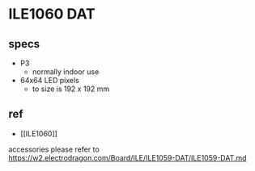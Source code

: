 
# ILE1060 DAT

## specs 

- P3
  - normally indoor use 
- 64x64 LED pixels 
  - to size is 192 x 192 mm

## ref 

- [[ILE1060]]

accessories please refer to https://w2.electrodragon.com/Board/ILE/ILE1059-DAT/ILE1059-DAT.md